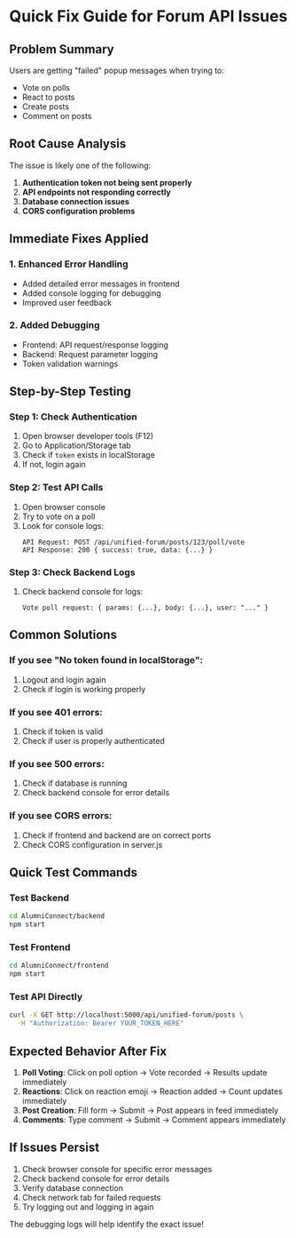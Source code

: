 # Quick Fix Guide for Forum API Issues

## Problem Summary
Users are getting "failed" popup messages when trying to:
- Vote on polls
- React to posts
- Create posts
- Comment on posts

## Root Cause Analysis
The issue is likely one of the following:
1. **Authentication token not being sent properly**
2. **API endpoints not responding correctly**
3. **Database connection issues**
4. **CORS configuration problems**

## Immediate Fixes Applied

### 1. Enhanced Error Handling
- Added detailed error messages in frontend
- Added console logging for debugging
- Improved user feedback

### 2. Added Debugging
- Frontend: API request/response logging
- Backend: Request parameter logging
- Token validation warnings

## Step-by-Step Testing

### Step 1: Check Authentication
1. Open browser developer tools (F12)
2. Go to Application/Storage tab
3. Check if `token` exists in localStorage
4. If not, login again

### Step 2: Test API Calls
1. Open browser console
2. Try to vote on a poll
3. Look for console logs:
   ```
   API Request: POST /api/unified-forum/posts/123/poll/vote
   API Response: 200 { success: true, data: {...} }
   ```

### Step 3: Check Backend Logs
1. Check backend console for logs:
   ```
   Vote poll request: { params: {...}, body: {...}, user: "..." }
   ```

## Common Solutions

### If you see "No token found in localStorage":
1. Logout and login again
2. Check if login is working properly

### If you see 401 errors:
1. Check if token is valid
2. Check if user is properly authenticated

### If you see 500 errors:
1. Check if database is running
2. Check backend console for error details

### If you see CORS errors:
1. Check if frontend and backend are on correct ports
2. Check CORS configuration in server.js

## Quick Test Commands

### Test Backend
```bash
cd AlumniConnect/backend
npm start
```

### Test Frontend
```bash
cd AlumniConnect/frontend
npm start
```

### Test API Directly
```bash
curl -X GET http://localhost:5000/api/unified-forum/posts \
  -H "Authorization: Bearer YOUR_TOKEN_HERE"
```

## Expected Behavior After Fix

1. **Poll Voting**: Click on poll option → Vote recorded → Results update immediately
2. **Reactions**: Click on reaction emoji → Reaction added → Count updates immediately
3. **Post Creation**: Fill form → Submit → Post appears in feed immediately
4. **Comments**: Type comment → Submit → Comment appears immediately

## If Issues Persist

1. Check browser console for specific error messages
2. Check backend console for error details
3. Verify database connection
4. Check network tab for failed requests
5. Try logging out and logging in again

The debugging logs will help identify the exact issue!
